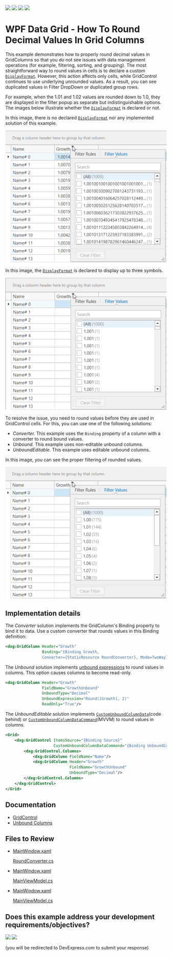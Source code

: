 <!-- default badges list -->
![](https://img.shields.io/endpoint?url=https://codecentral.devexpress.com/api/v1/VersionRange/568809109/22.2.3%2B)
[![](https://img.shields.io/badge/Open_in_DevExpress_Support_Center-FF7200?style=flat-square&logo=DevExpress&logoColor=white)](https://supportcenter.devexpress.com/ticket/details/T1128966)
[![](https://img.shields.io/badge/📖_How_to_use_DevExpress_Examples-e9f6fc?style=flat-square)](https://docs.devexpress.com/GeneralInformation/403183)
[![](https://img.shields.io/badge/💬_Leave_Feedback-feecdd?style=flat-square)](#does-this-example-address-your-development-requirementsobjectives)
<!-- default badges end -->
# WPF Data Grid - How To Round Decimal Values In Grid Columns

This example demonstrates how to properly round decimal values in GridColumns so that you do not see issues with data management operations (for example, filtering, sorting, and grouping). The most straightforward way to round values in cells is to declare a custom [`DisplayFormat`](https://docs.devexpress.com/WPF/DevExpress.Xpf.Editors.Settings.BaseEditSettings.DisplayFormat). However, this action affects only cells, while GridControl continues to use underlying unrounded values. As a result, you can see duplicated values in Filter DropDown or duplicated group rows.

For example, when the 1.01 and 1.02 values are rounded down to 1.0, they are displayed in the filter popup as separate but indistinguishable options. The images below illustrate whether the [`DisplayFormat`](https://docs.devexpress.com/WPF/DevExpress.Xpf.Editors.Settings.BaseEditSettings.DisplayFormat) is declared or not.

In this image, there is no declared [`DisplayFormat`](https://docs.devexpress.com/WPF/DevExpress.Xpf.Editors.Settings.BaseEditSettings.DisplayFormat) nor any implemented solution of this example.

![Alt text](images/no-display-format.png)

In this image, the [`DisplayFormat`](https://docs.devexpress.com/WPF/DevExpress.Xpf.Editors.Settings.BaseEditSettings.DisplayFormat) is declared to display up to three symbols.

![Alt text](images/display-format.png)

To resolve the issue, you need to round values before they are used in GridControl cells. For this, you can use one of the following solutions:

* _Converter._ This example uses the `Binding` property of a column with a converter to round bound values.
* _Unbound_. This example uses non-editable unbound columns.
* _UnboundEditable_. This example uses editable unbound columns.

In this image, you can see the proper filtering of rounded values.

![Alt text](images/filtering.png)

## Implementation details

The _Converter_ solution implements the GridColumn's Binding property to bind it to data. Use a custom converter that rounds values in this Binding definition:

```xml
<dxg:GridColumn Header="Growth"
                Binding="{Binding Growth,
                Converter={StaticResource RoundConverter}, Mode=TwoWay}"/>
```

The _Unbound_ solution implements [unbound expressions](https://docs.devexpress.com/WPF/DevExpress.Xpf.Grid.ColumnBase.UnboundExpression) to round values in columns. This option causes columns to become read-only.

```xml
<dxg:GridColumn Header="Growth" 
                FieldName="GrowthUnbound" 
                UnboundType="Decimal" 
                UnboundExpression="Round([Growth], 2)" 
                ReadOnly="True"/>
```

The _UnboundEditable_ solution implements [`CustomUnboundColumnData`](https://docs.devexpress.com/WPF/DevExpress.Xpf.Grid.GridControl.CustomUnboundColumnData)(code behind) or [`CustomUnboundColumnDataCommand`](https://docs.devexpress.com/WPF/DevExpress.Xpf.Grid.GridControl.CustomUnboundColumnDataCommand)(MVVM) to round values in columns.

```xml
<Grid>
    <dxg:GridControl ItemsSource="{Binding Source}" 
                     CustomUnboundColumnDataCommand="{Binding UnboundColumnDataCommand}">
        <dxg:GridControl.Columns>
            <dxg:GridColumn FieldName="Name"/>
            <dxg:GridColumn Header="Growth"
                            FieldName="GrowthUnbound"
                            UnboundType="Decimal"/>
        </dxg:GridControl.Columns>
    </dxg:GridControl>
</Grid>
```

## Documentation

- [GridControl](https://docs.devexpress.com/WPF/DevExpress.Xpf.Grid.GridControl)
- [Unbound Columns](https://docs.devexpress.com/WPF/6124/controls-and-libraries/data-grid/grid-view-data-layout/columns-and-card-fields/unbound-columns)


## Files to Review
- [MainWindow.xaml](./CS/FilterDuplicateRecords_Converter/MainWindow.xaml)
  
  [RoundConverter.cs](./CS/FilterDuplicateRecords_Converter/RoundConverter.cs)

- [MainWindow.xaml](./CS/FilterDuplicateRecords_Unbound/MainWindow.xaml)
  
  [MainViewModel.cs](./CS/FilterDuplicateRecords_Unbound/MainWindow.xaml.cs)

- [MainWindow.xaml](./CS/FilterDuplicateRecords_UnboundEditable/MainWindow.xaml)
  
  [MainViewModel.cs](./CS/FilterDuplicateRecords_UnboundEditable/MainViewModel.cs)
<!-- feedback -->
## Does this example address your development requirements/objectives?

[<img src="https://www.devexpress.com/support/examples/i/yes-button.svg"/>](https://www.devexpress.com/support/examples/survey.xml?utm_source=github&utm_campaign=wpf-datagrid-round-decimal-values&~~~was_helpful=yes) [<img src="https://www.devexpress.com/support/examples/i/no-button.svg"/>](https://www.devexpress.com/support/examples/survey.xml?utm_source=github&utm_campaign=wpf-datagrid-round-decimal-values&~~~was_helpful=no)

(you will be redirected to DevExpress.com to submit your response)
<!-- feedback end -->
